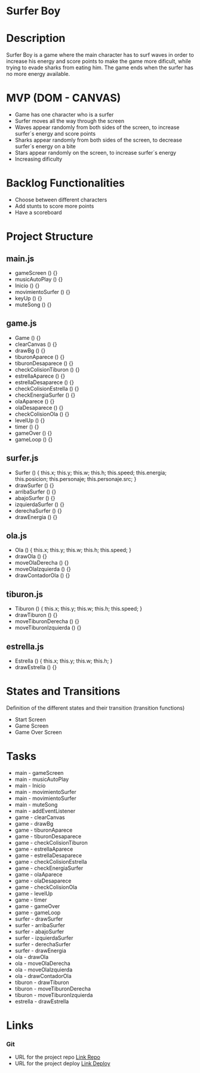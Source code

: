 # Surfer Boy


# Description

Surfer Boy is a game where the main character has to surf waves in order to increase his energy and score points to make the game more dificult, while trying to evade sharks from eating him. The game ends when the surfer has no more energy available.

# MVP (DOM - CANVAS)

- Game has one character who is a surfer
- Surfer moves all the way through the screen
- Waves appear randomly from both sides of the screen, to increase surfer´s energy and score points
- Sharks appear randomly from both sides of the screen, to decrease surfer´s energy on a bite
- Stars appear randomly on the screen, to increase surfer´s energy
- Increasing dificulty

# Backlog Functionalities

- Choose between different characters
- Add stunts to score more points
- Have a scoreboard

# Project Structure

## main.js

- gameScreen () {}
- musicAutoPlay () {}
- Inicio () {}
- movimientoSurfer () {}
- keyUp () {}
- muteSong () {}

## game.js

- Game () {}
- clearCanvas () {}
- drawBg () {}
- tiburonAparece () {}
- tiburonDesaparece () {}
- checkColisionTiburon () {}
- estrellaAparece () {}
- estrellaDesaparece () {}
- checkColisionEstrella () {}
- checkEnergiaSurfer () {}
- olaAparece () {}
- olaDesaparece () {}
- checkColisionOla () {}
- levelUp () {}
- timer () {}
- gameOver () {}
- gameLoop () {}

## surfer.js 

- Surfer () {
    this.x;
    this.y;
    this.w;
    this.h;
    this.speed;
    this.energia;
    this.posicion;
    this.personaje;
    this.personaje.src;
}
- drawSurfer () {}
- arribaSurfer () {}
- abajoSurfer () {}
- izquierdaSurfer () {}
- derechaSurfer () {}
- drawEnergia () {}

## ola.js 

- Ola () {
    this.x;
    this.y;
    this.w;
    this.h;
    this.speed;
}
- drawOla () {}
- moveOlaDerecha () {}
- moveOlaIzquierda () {}
- drawContadorOla () {}

## tiburon.js 

- Tiburon () {
    this.x;
    this.y;
    this.w;
    this.h;
    this.speed;
}
- drawTiburon () {}
- moveTiburonDerecha () {}
- moveTiburonIzquierda () {}

## estrella.js 

- Estrella () {
    this.x;
    this.y;
    this.w;
    this.h;
}
- drawEstrella () {}

# States and Transitions

Definition of the different states and their transition (transition functions)

- Start Screen
- Game Screen
- Game Over Screen

# Tasks

- main - gameScreen
- main - musicAutoPlay
- main - Inicio
- main - movimientoSurfer
- main - movimientoSurfer
- main - muteSong
- main - addEventListener
- game - clearCanvas
- game - drawBg
- game - tiburonAparece
- game - tiburonDesaparece
- game - checkColisionTiburon
- game - estrellaAparece
- game - estrellaDesaparece
- game - checkColisionEstrella
- game - checkEnergiaSurfer
- game - olaAparece
- game - olaDesaparece
- game - checkColisionOla
- game - levelUp
- game - timer
- game - gameOver
- game - gameLoop
- surfer - drawSurfer
- surfer - arribaSurfer
- surfer - abajoSurfer
- surfer - izquierdaSurfer
- surfer - derechaSurfer
- surfer - drawEnergia
- ola - drawOla
- ola - moveOlaDerecha
- ola - moveOlaIzquierda
- ola - drawContadorOla
- tiburon - drawTiburon
- tiburon - moveTiburonDerecha
- tiburon - moveTiburonIzquierda
- estrella - drawEstrella

# Links

### Git
- URL for the project repo [Link Repo](https://github.com/patovuichard/Surfer-Boy) 
- URL for the project deploy [Link Deploy](https://patovuichard.github.io/Surfer-Boy/)

<!-- ### Slides -->
<!-- [Link](www.your-url-here.com) -->
